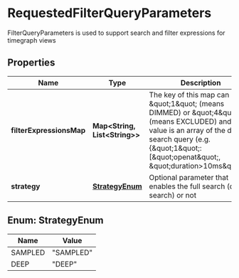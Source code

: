 

# RequestedFilterQueryParameters

FilterQueryParameters is used to support search and filter expressions for timegraph views

## Properties

| Name | Type | Description | Notes |
|------------ | ------------- | ------------- | -------------|
|**filterExpressionsMap** | **Map&lt;String, List&lt;String&gt;&gt;** | The key of this map can be \&quot;1\&quot; (means DIMMED) or \&quot;4\&quot; (means EXCLUDED) and the value is an array of the desired search query (e.g. {\&quot;1\&quot;: [\&quot;openat\&quot;, \&quot;duration&gt;10ms\&quot;]}) |  |
|**strategy** | [**StrategyEnum**](#StrategyEnum) | Optional parameter that enables the full search (deep search) or not |  [optional] |



## Enum: StrategyEnum

| Name | Value |
|---- | -----|
| SAMPLED | &quot;SAMPLED&quot; |
| DEEP | &quot;DEEP&quot; |



